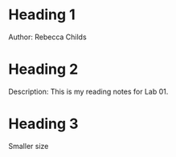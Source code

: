 # Heading 1
Author: Rebecca Childs

# Heading 2
Description: This is my reading notes for Lab 01.

# Heading 3
Smaller size

